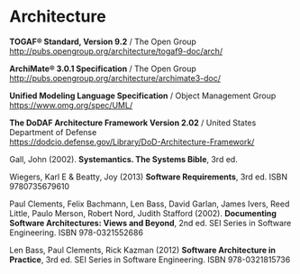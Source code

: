 # Architecture

**TOGAF® Standard, Version 9.2** / The Open Group  
http://pubs.opengroup.org/architecture/togaf9-doc/arch/

**ArchiMate® 3.0.1 Specification** / The Open Group  
http://pubs.opengroup.org/architecture/archimate3-doc/

**Unified Modeling Language Specification** / Object Management Group  
https://www.omg.org/spec/UML/

**The DoDAF Architecture Framework Version 2.02** / United States Department of Defense    
https://dodcio.defense.gov/Library/DoD-Architecture-Framework/

Gall, John (2002). **Systemantics. The Systems Bible**, 3rd ed.

Wiegers, Karl E & Beatty, Joy (2013) **Software Requirements**, 3rd ed. ISBN 9780735679610

Paul Clements, Felix Bachmann, Len Bass, David Garlan, James Ivers, Reed Little, Paulo Merson, Robert Nord, Judith Stafford (2002). **Documenting Software Architectures: Views and Beyond**, 2nd ed. SEI Series in Software Engineering. ISBN 978-0321552686

Len Bass, Paul Clements, Rick Kazman (2012) **Software Architecture in Practice**, 3rd ed. SEI Series in Software Engineering. ISBN 978-0321815736
